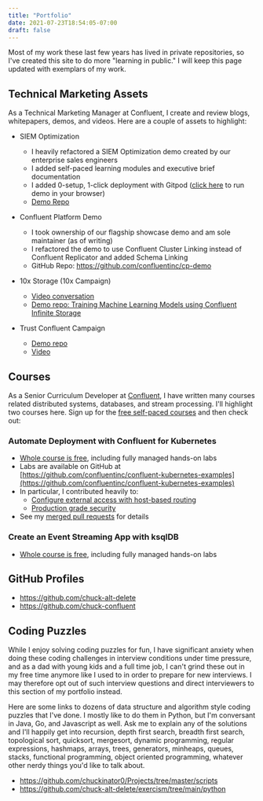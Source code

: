 ```yaml
---
title: "Portfolio"
date: 2021-07-23T18:54:05-07:00
draft: false
---
```


Most of my work these last few years has lived in private repositories, so I've created this site to do more "learning in public." I will keep this page updated with exemplars of my work.

## Technical Marketing Assets

As a Technical Marketing Manager at Confluent, I create and review blogs, whitepapers, demos, and videos. Here are a couple of assets to highlight:

- SIEM Optimization
  - I heavily refactored a SIEM Optimization demo created by our enterprise sales engineers
  - I added self-paced learning modules and executive brief documentation
  - I added 0-setup, 1-click deployment with Gitpod ([click here](https://gitpod.io/#https://github.com/confluentinc/demo-siem-optimization) to run demo in your browser) 
  - [Demo Repo](https://github.com/confluentinc/demo-siem-optimization)

- Confluent Platform Demo
  - I took ownership of our flagship showcase demo and am sole maintainer (as of writing)
  - I refactored the demo to use Confluent Cluster Linking instead of Confluent Replicator and added Schema Linking
  - GitHub Repo: https://github.com/confluentinc/cp-demo

- 10x Storage (10x Campaign)
  - [Video conversation](https://www.confluent.io/en-gb/resources/online-talk/10x-apache-kafka-storage/)
  - [Demo repo: Training Machine Learning Models using Confluent Infinite Storage](https://github.com/confluentinc/demo-10x-storage)

- Trust Confluent Campaign
  - [Demo repo](https://github.com/confluentinc/demo-trust)
  - [Video](https://www.confluent.io/resources/online-talk/trusted-data-streaming-with-confluent-cloud/)

## Courses 

As a Senior Curriculum Developer at [Confluent](https://www.confluent.io), I have written many courses related distributed systems, databases, and stream processing. I'll highlight two courses here. Sign up for the [free self-paced courses](https://training.confluent.io/packagedetail/confluent-education-free-self-paced) and then check out:

### Automate Deployment with Confluent for Kubernetes
- [Whole course is free](https://training.confluent.io/learningpath/automate-deployment-with-confluent-for-kubernetes), including fully managed hands-on labs
- Labs are available on GitHub at [https://github.com/confluentinc/confluent-kubernetes-examples](https://github.com/confluentinc/confluent-kubernetes-examples)
- In particular, I contributed heavily to:
  - [Configure external access with host-based routing](https://github.com/confluentinc/confluent-kubernetes-examples/tree/master/networking/external-access-static-host-based)
  - [Production grade security](https://github.com/confluentinc/confluent-kubernetes-examples/tree/master/security/production-secure-deploy)
- See my [merged pull requests](https://github.com/confluentinc/operator-earlyaccess/pulls?q=is%3Apr+is%3Aclosed+author%3Achuck-confluent) for details
### Create an Event Streaming App with ksqlDB
- [Whole course is free](https://training.confluent.io/learningpath/create-an-event-streaming-app-with-ksqldb-using-confluent-platform), including fully managed hands-on labs

## GitHub Profiles

- https://github.com/chuck-alt-delete
- https://github.com/chuck-confluent

## Coding Puzzles

While I enjoy solving coding puzzles for fun, I have significant anxiety when doing these coding challenges in interview conditions under time pressure, and as a dad with young kids and a full time job, I can't grind these out in my free time anymore like I used to in order to prepare for new interviews. I may therefore opt out of such interview questions and direct interviewers to this section of my portfolio instead.

Here are some links to dozens of data structure and algorithm style coding puzzles that I've done. I mostly like to do them in Python, but I'm conversant in Java, Go, and Javascript as well. Ask me to explain any of the solutions and I'll happily get into recursion, depth first search, breadth first search, topological sort, quicksort, mergesort, dynamic programming, regular expressions, hashmaps, arrays, trees, generators, minheaps, queues, stacks, functional programming, object oriented programming, whatever other nerdy things you'd like to talk about.

- https://github.com/chuckinator0/Projects/tree/master/scripts
- https://github.com/chuck-alt-delete/exercism/tree/main/python